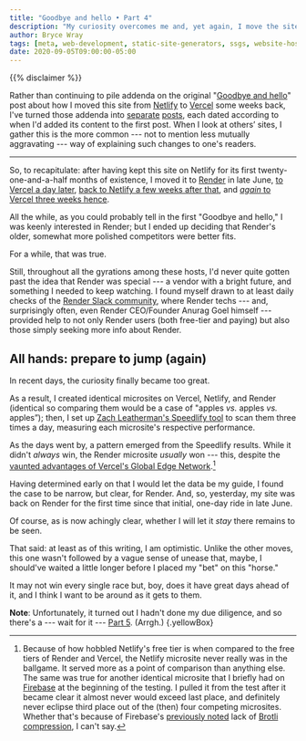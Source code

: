 ```yaml
---
title: "Goodbye and hello • Part 4"
description: "My curiosity overcomes me and, yet again, I move the site."
author: Bryce Wray
tags: [meta, web-development, static-site-generators, ssgs, website-hosting, netlify, vercel, render, firebase, website-performance]
date: 2020-09-05T09:00:00-05:00
---
```


{{% disclaimer %}}

Rather than continuing to pile addenda on the original "[Goodbye and hello](/posts/2020/07/goodbye-hello/)" post about how I moved this site from [Netlify](https://netlify.com) to [Vercel](https://vercel.com) some weeks back, I've turned those addenda into [separate](/posts/2020/07/goodbye-hello-part-2/) [posts](/posts/2020/08/goodbye-hello-part-3/), each dated according to when I'd added its content to the first post. When I look at others’ sites, I gather this is the more common --- not to mention less mutually aggravating --- way of explaining such changes to one's readers.

----

So, to recapitulate: after having kept this site on Netlify for its first twenty-one-and-a-half months of existence, I moved it to [Render](https://render.com) in late June, [to Vercel a day later](/posts/2020/07/goodbye-hello/), [back to Netlify a few weeks after that](/posts/2020/07/goodbye-hello-part-2/), and [*again* to Vercel three weeks hence](/posts/2020/08/goodbye-hello-part-3/).

All the while, as you could probably tell in the first "Goodbye and hello," I was keenly interested in Render; but I ended up deciding that Render's older, somewhat more polished competitors were better fits.

For a while, that was true.

Still, throughout all the gyrations among these hosts, I'd never quite gotten past the idea that Render was special --- a vendor with a bright future, and something I needed to keep watching. I found myself drawn to at least daily checks of the [Render Slack community](https://render-community.slack.com/join/shared_invite/zt-fs26mwq8-P98fMK7axMHNny54c_yzcg#/), where Render techs --- and, surprisingly often, even Render CEO/Founder Anurag Goel himself --- provided help to not only Render users (both free-tier and paying) but also those simply seeking more info about Render.

## All hands: prepare to jump (again)

In recent days, the curiosity finally became too great.

As a result, I created identical microsites on Vercel, Netlify, and Render (identical so comparing them would be a case of "apples *vs.* apples *vs.* apples”); then, I set up [Zach Leatherman's Speedlify tool](https://github.com/zachleat/speedlify/) to scan them three times a day, measuring each microsite's respective performance.

As the days went by, a pattern emerged from the Speedlify results. While it didn't *always* win, the Render microsite *usually* won --- this, despite the [vaunted advantages of Vercel's Global Edge Network](https://vercel.com/blog/new-edge-dev-infrastructure).[^1]

Having determined early on that I would let the data be my guide, I found the case to be narrow, but clear, for Render. And, so, yesterday, my site was back on Render for the first time since that initial, one-day ride in late June.

Of course, as is now achingly clear, whether I will let it *stay* there remains to be seen.

That said: at least as of this writing, I am optimistic. Unlike the other moves, this one wasn't followed by a vague sense of unease that, maybe, I should've waited a little longer before I placed my "bet" on this "horse."

It may not win every single race but, boy, does it have great days ahead of it, and I think I want to be around as it gets to them.

**Note**: Unfortunately, it turned out I hadn't done my due diligence, and so there's a --- wait for it --- [Part 5](/posts/2020/09/goodbye-hello-part-5/). (Arrgh.)
{.yellowBox}

[^1]:	Because of how hobbled Netlify's free tier is when compared to the free tiers of Render and Vercel, the Netlify microsite never really was in the ballgame. It served more as a point of comparison than anything else. The same was true for another identical microsite that I briefly had on [Firebase](https://firebase.google.com) at the beginning of the testing. I pulled it from the test after it became clear it almost never would exceed last place, and definitely never eclipse third place out of the (then) four competing microsites. Whether that's because of Firebase's [previously noted](/posts/2020/07/goodbye-hello/) lack of [Brotli compression](https://opensource.googleblog.com/2015/09/introducing-brotli-new-compression.html), I can't say.
